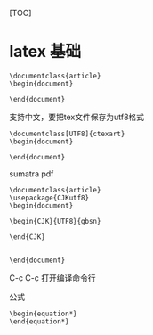 [TOC]

# latex 基础



```
\documentclass{article}
\begin{document}

\end{document}
```

支持中文，要把tex文件保存为utf8格式

```
\documentclass[UTF8]{ctexart}
\begin{document}

\end{document}
```

sumatra pdf

```
\documentclass{article}
\usepackage{CJKutf8}
\begin{document}

\begin{CJK}{UTF8}{gbsn}

\end{CJK}


\end{document}
```

C-c C-c 打开编译命令行

公式

```
\begin{equation*}
\end{equation*}
```





